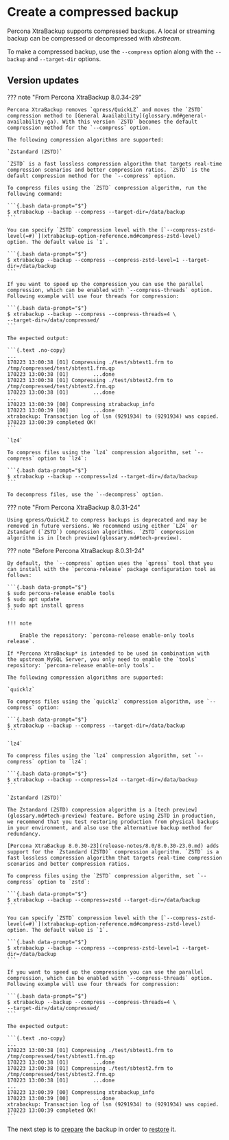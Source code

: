 # Create a compressed backup

Percona XtraBackup supports compressed backups. A local or streaming backup can be compressed or decompressed with *xbstream*.

To make a compressed backup, use the `--compress` option along with the `--backup` and `--target-dir` options. 

## Version updates

??? note "From Percona XtraBackup 8.0.34-29"

    Percona XtraBackup removes `qpress/QuickLZ` and moves the `ZSTD` compression method to [General Availability](glossary.md#general-availability-ga). With this version `ZSTD` becomes the default compression method for the `--compress` option.

    The following compression algorithms are supported:

    `Zstandard (ZSTD)`

    `ZSTD` is a fast lossless compression algorithm that targets real-time compression scenarios and better compression ratios. `ZSTD` is the default compression method for the `--compress` option.
    
    To compress files using the `ZSTD` compression algorithm, run the following command:

    ```{.bash data-prompt="$"}
    $ xtrabackup --backup --compress --target-dir=/data/backup
    ```
   
    You can specify `ZSTD` compression level with the [`--compress-zstd-level(=#)`](xtrabackup-option-reference.md#compress-zstd-level) option. The default value is `1`.

    ```{.bash data-prompt="$"}
    $ xtrabackup --backup --compress --compress-zstd-level=1 --target-dir=/data/backup
    ```

    If you want to speed up the compression you can use the parallel
    compression, which can be enabled with `--compress-threads` option.
    Following example will use four threads for compression:

    ```{.bash data-prompt="$"}
    $ xtrabackup --backup --compress --compress-threads=4 \
    --target-dir=/data/compressed/
    ```

    The expected output:

    ```{.text .no-copy}
    ...
    170223 13:00:38 [01] Compressing ./test/sbtest1.frm to /tmp/compressed/test/sbtest1.frm.qp
    170223 13:00:38 [01]        ...done
    170223 13:00:38 [01] Compressing ./test/sbtest2.frm to /tmp/compressed/test/sbtest2.frm.qp
    170223 13:00:38 [01]        ...done
    ...
    170223 13:00:39 [00] Compressing xtrabackup_info
    170223 13:00:39 [00]        ...done
    xtrabackup: Transaction log of lsn (9291934) to (9291934) was copied.
    170223 13:00:39 completed OK!
    ```

    `lz4`

    To compress files using the `lz4` compression algorithm, set `--compress` option to `lz4`:

    ```{.bash data-prompt="$"}
    $ xtrabackup --backup --compress=lz4 --target-dir=/data/backup
    ```
    
    To decompress files, use the `--decompress` option. 

??? note "From Percona XtraBackup 8.0.31-24"

    Using qpress/QuickLZ to compress backups is deprecated and may be removed in future versions. We recommend using either `LZ4` or Zstandard (`ZSTD`) compression algorithms. `ZSTD` compression algorithm is in [tech preview](glossary.md#tech-preview). 

??? note "Before Percona XtraBackup 8.0.31-24"

    By default, the `--compress` option uses the `qpress` tool that you can install with the `percona-release` package configuration tool as follows:

    ```{.bash data-prompt="$"}
    $ sudo percona-release enable tools
    $ sudo apt update
    $ sudo apt install qpress
    ```

    !!! note
   
        Enable the repository: `percona-release enable-only tools release`.

    If *Percona XtraBackup* is intended to be used in combination with
    the upstream MySQL Server, you only need to enable the `tools`
    repository: `percona-release enable-only tools`.

    The following compression algorithms are supported:

    `quicklz`

    To compress files using the `quicklz` compression algorithm, use `--compress` option:

    ```{.bash data-prompt="$"}
    $ xtrabackup --backup --compress --target-dir=/data/backup
    ```

    `lz4`

    To compress files using the `lz4` compression algorithm, set `--compress` option to `lz4`:

    ```{.bash data-prompt="$"}
    $ xtrabackup --backup --compress=lz4 --target-dir=/data/backup
    ```

    `Zstandard (ZSTD)`

    The Zstandard (ZSTD) compression algorithm is a [tech preview](glossary.md#tech-preview) feature. Before using ZSTD in production, we recommend that you test restoring production from physical backups in your environment, and also use the alternative backup method for redundancy.

    [Percona XtraBackup 8.0.30-23](release-notes/8.0/8.0.30-23.0.md) adds support for the `Zstandard (ZSTD)` compression algorithm. `ZSTD` is a fast lossless compression algorithm that targets real-time compression scenarios and better compression ratios. 
    
    To compress files using the `ZSTD` compression algorithm, set `--compress` option to `zstd`:

    ```{.bash data-prompt="$"}
    $ xtrabackup --backup --compress=zstd --target-dir=/data/backup
    ```
   
    You can specify `ZSTD` compression level with the [`--compress-zstd-level(=#)`](xtrabackup-option-reference.md#compress-zstd-level) option. The default value is `1`.

    ```{.bash data-prompt="$"}
    $ xtrabackup --backup --compress --compress-zstd-level=1 --target-dir=/data/backup
    ```

    If you want to speed up the compression you can use the parallel
    compression, which can be enabled with `--compress-threads` option.
    Following example will use four threads for compression:

    ```{.bash data-prompt="$"}
    $ xtrabackup --backup --compress --compress-threads=4 \
    --target-dir=/data/compressed/
    ```
    
    The expected output:
    
    ```{.text .no-copy}
    ...
    170223 13:00:38 [01] Compressing ./test/sbtest1.frm to /tmp/compressed/test/sbtest1.frm.qp
    170223 13:00:38 [01]        ...done
    170223 13:00:38 [01] Compressing ./test/sbtest2.frm to /tmp/compressed/test/sbtest2.frm.qp
    170223 13:00:38 [01]        ...done
    ...
    170223 13:00:39 [00] Compressing xtrabackup_info
    170223 13:00:39 [00]        ...done
    xtrabackup: Transaction log of lsn (9291934) to (9291934) was copied.
    170223 13:00:39 completed OK!
    ```   

The next step is to [prepare](prepare-compressed-backup.md) the backup in order to [restore](restore-a-backup.md) it. 



